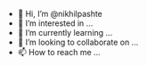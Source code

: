 - 👋 Hi, I’m @nikhilpashte
- 👀 I’m interested in ...
- 🌱 I’m currently learning ...
- 💞️ I’m looking to collaborate on ...
- 📫 How to reach me ...

<!---
nikhilpashte/nikhilpashte is a ✨ special ✨ repository because its `README.md` (this file) appears on your GitHub profile.
You can click the Preview link to take a look at your changes.
--->
